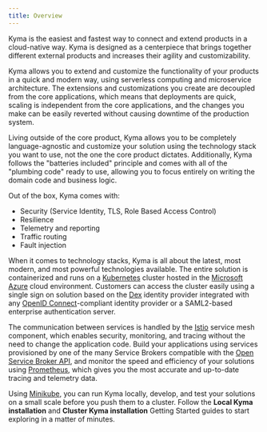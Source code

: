 ```yaml
---
title: Overview
---
```


Kyma is the easiest and fastest way to connect and extend products in a cloud-native way. Kyma is designed as a centerpiece that brings together different external products and increases their agility and customizability.

Kyma allows you to extend and customize the functionality of your products in a quick and modern way, using serverless computing and microservice architecture. The extensions and customizations you create are decoupled from the core applications, which means that deployments are quick, scaling is independent from the core applications, and the changes you make can be easily reverted without causing downtime of the production system.

Living outside of the core product, Kyma allows you to be completely language-agnostic and customize your solution using the technology stack you want to use, not the one the core product dictates. Additionally, Kyma follows the "batteries included" principle and comes with all of the "plumbing code" ready to use, allowing you to focus entirely on writing the domain code and business logic.

Out of the box, Kyma comes with:
  - Security (Service Identity, TLS, Role Based Access Control)
  - Resilience
  - Telemetry and reporting
  - Traffic routing
  - Fault injection

When it comes to technology stacks, Kyma is all about the latest, most modern, and most powerful technologies available. The entire solution is containerized and runs on a [Kubernetes](https://kubernetes.io/) cluster hosted in the [Microsoft Azure](https://azure.microsoft.com/) cloud environment. Customers can access the cluster easily using a single sign on solution based on the [Dex](https://github.com/coreos/dex) identity provider integrated with any [OpenID Connect](https://openid.net/connect/)-compliant identity provider or a SAML2-based enterprise authentication server.

The communication between services is handled by the [Istio](https://istio.io/) service mesh component, which enables security, monitoring, and tracing without the need to change the application code.
Build your applications using services provisioned by one of the many Service Brokers compatible with the [Open Service Broker API](https://www.openservicebrokerapi.org/), and monitor the speed and efficiency of your solutions using [Prometheus](https://prometheus.io/), which gives you the most accurate and up-to-date tracing and telemetry data.

Using [Minikube](https://github.com/kubernetes/minikube), you can run Kyma locally, develop, and test your solutions on a small scale before you push them to a cluster. Follow the **Local Kyma installation** and **Cluster Kyma installation** Getting Started guides to start exploring in a matter of minutes.

